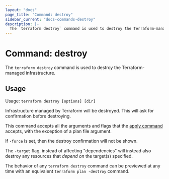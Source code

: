 ```yaml
---
layout: "docs"
page_title: "Command: destroy"
sidebar_current: "docs-commands-destroy"
description: |-
  The `terraform destroy` command is used to destroy the Terraform-managed infrastructure.
---
```


# Command: destroy

The `terraform destroy` command is used to destroy the Terraform-managed
infrastructure.

## Usage

Usage: `terraform destroy [options] [dir]`

Infrastructure managed by Terraform will be destroyed. This will ask for
confirmation before destroying.

This command accepts all the arguments and flags that the [apply
command](docs/commands/apply.html) accepts, with the exception of a plan file
argument.

If `-force` is set, then the destroy confirmation will not be shown.

The `-target` flag, instead of affecting "dependencies" will instead also
destroy any resources that _depend on_ the target(s) specified.

The behavior of any `terraform destroy` command can be previewed at any time
with an equivalent `terraform plan -destroy` command.
